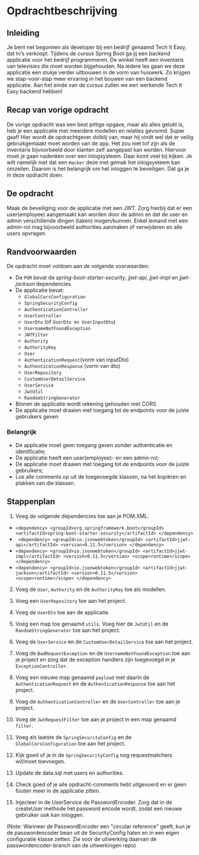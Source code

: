 # Opdrachtbeschrijving

## Inleiding

Je bent net begonnen als developer bij een bedrijf genaamd Tech It Easy, dat tv’s verkoopt. Tijdens de cursus Spring Boot ga jij een backend applicatie voor het bedrijf programmeren. De winkel heeft een inventaris van televisies die moet worden bijgehouden. Na iedere les gaan we deze applicatie een stukje verder uitbouwen in de vorm van huiswerk. Zo krijgen we stap-voor-stap meer ervaring in het bouwen van een backend applicatie. Aan het einde van de cursus zullen we een werkende Tech It Easy backend hebben!

## Recap van vorige opdracht

De vorige opdracht was een best pittige opgave, maar als alles gelukt is, heb je een applicatie met meerdere modellen en relaties gevormd. Super gaaf! Hier wordt de opdrachtgever dolblij van, maar hij vindt wel dat er veilig gebruikgemaakt moet worden van de app. Het zou niet tof zijn als de inventaris bijvoorbeeld door klanten zelf aangepast kan worden. Hiervoor moet je gaan nadenken over een inlogsysteem. Daar komt veel bij kijken. Je wilt namelijk niet dat een `Hacker` deze met gemak het inlogsysteem kan omzeilen. Daarom is het belangrijk om het inloggen te beveiligen. Dat ga je in deze opdracht doen.
 
## De opdracht
Maak de beveiliging voor de applicatie met een JWT. Zorg hierbij dat er een user(employee) aangemaakt kan worden door de admin en dat de user en admin verschillende dingen (taken) mogen/kunnen. Enkel iemand met een admin-rol mag bijvoorbeeld authorities aanmaken of verwijderen en alle users opvragen.
 
## Randvoorwaarden
De opdracht moet voldoen aan de volgende voorwaarden:
- De `POM` bevat de _spring-boot-starter-security_, _jjwt-api_, _jjwt-impl_ en _jjwt-jackson_ dependencies
- De applicatie bevat:
  - `GlobalCorsConfiguration`
  - `SpringSecurityConfig`
  - `AuthenticationController`
  - `UserController`
  - `UserDto` (of `UserDto en UserInputDto`)
  - `UsernameNotFoundException`
  - `JWTFilter`
  - `Authority`
  - `AuthorityKey`
  - `User`
  - `AuthenticationRequest`(vorm van inputDto)
  - `AuthenticationResponse` (vorm van dto)
  - `UserRepository`
  - `CustomUserDetailService`
  - `UserService`
  - `JwtUtil`
  - `RandomStringGenerator`
- Binnen de applicatie wordt rekening gehouden met CORS
- De applicatie moet draaien met toegang tot de endpoints voor de juiste gebruikers geven

### Belangrijk
- De applicatie moet geen toegang geven zonder authenticatie en identificatie;
- De applicatie heeft een user(employee)- en een admin-rol;
- De applicatie moet draaien met toegang tot de endpoints voor de juiste gebruikers;
- Los alle comments op uit de toegevoegde klassen, na het kopiëren en plakken van die klassen.

## Stappenplan

1. Voeg de volgende dependencies toe aan je POM.XML.
 - `<dependency>
     <groupId>org.springframework.boot</groupId>
     <artifactId>spring-boot-starter-security</artifactId>
  </dependency>`
 - ` <dependency>
   <groupId>io.jsonwebtoken</groupId>
   <artifactId>jjwt-api</artifactId>
   <version>0.11.5</version>
   </dependency>`
 - `<dependency>
   <groupId>io.jsonwebtoken</groupId>
   <artifactId>jjwt-impl</artifactId>
   <version>0.11.5</version>
   <scope>runtime</scope>
   </dependency>`
 - `<dependency>
   <groupId>io.jsonwebtoken</groupId>
   <artifactId>jjwt-jackson</artifactId>
   <version>0.11.5</version>
   <scope>runtime</scope>
   </dependency>`
  
2. Voeg de `User`, `Authority` en de `AuthorityKey` toe als modellen.
  
3. Voeg een `UserRepository` toe aan het project.

4. Voeg de `UserDto` toe aan de applicatie.

5. Voeg een map toe genaamd `utils`. Voeg hier de `JwtUtil` en de `RandomStringGenerator` toe aan het project.
  
6. Voeg de `UserService` en de `CustomUserDetailService` toe aan het project.

7. Voeg de `BadRequestException` en de `UsernameNotFoundException` toe aan je project en zorg dat de exception handlers zijn toegevoegd in je `ExceptionController`.

8. Voeg een nieuwe map genaamd `payload` met daarin de `AuthenticationRequest` en de `AuthenticationResponse` toe aan het project.

9. Voeg de `AuthenticationController` en de `UserController` toe aan je project.

10. Voeg de `JwtRequestFilter` toe aan je project in een map genaamd `filter`.

11. Voeg als laatste de `SpringSecurityConfig` en de `GlobalCorsConfiguration` toe aan het project.

12. Kijk goed of je in de `SpringSecurityConfig` nog requestmatchers wil/moet toevoegen.

13. Update de data.sql met users en authorities.

14. Check goed of je alle opdracht-comments hebt uitgevoerd en er geen fouten meer in de applicatie zitten.

15. Injecteer in de UserService de PasswordEncoder. Zorg dat in de createUser methode het password encode wordt, zodat een nieuwe gebruiker ook kan inloggen. 

(Note: Wanneer de PasswordEncoder een "circular reference" geeft, kun je de passwordencoder bean uit de SecurityConfig halen en in een eigen configuratie klasse zetten. Zie voor de uitwerking daarvan de passwordencoder-branch van de uitwerkingen repo)


